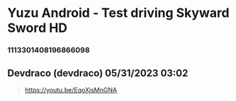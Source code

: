 # Yuzu Android - Test driving Skyward Sword HD
### 1113301408196866098
## Devdraco (devdraco) 05/31/2023 03:02 

> https://youtu.be/EqoXjsMnGNA

